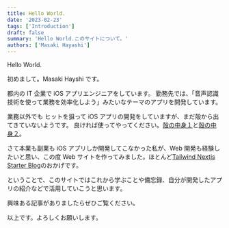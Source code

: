 ```yaml
---
title: Hello World.
date: '2023-02-23'
tags: ['Introduction']
draft: false
summary: 'Hello World.このサイトについて。'
authors: ['Masaki Hayashi']
---
```


Hello World.

初めまして。Masaki Hayshi です。

都内の IT 企業で iOS アプリエンジニアをしています。
勤務先では、「音声認識技術を使って業務を効率化しよう」みたいなテーマのアプリを開発しています。

業務以外でも ヒットを狙って iOS アプリの開発をしていますが、まだ殻から出てきていないようです。
良ければ使ってやってください。[殻の中身１](https://apps.apple.com/ja/app/decyou/id1639696025)と[殻の中身２](https://apps.apple.com/ja/app/%E3%81%99%E3%81%90%E3%83%8E%E3%83%BC%E3%83%88-%E3%83%8E%E3%83%BC%E3%83%88-%E3%83%A1%E3%83%A2%E5%B8%B3-%E6%97%A5%E8%A8%98/id1609931543)。

さて本業も副業も iOS アプリしか開発してこなかった私が、Web 開発も経験したいと思い、この度 Web サイトを作ってみました。ほとんど[Tailwind Nextjs Starter Blog](https://github.com/timlrx/tailwind-nextjs-starter-blog)のおかげです。

ということで、このサイトではこれから学ぶことや備忘録、自分が開発したアプリの紹介などで活用していこうと思います。

興味ある記事がありましたらぜひご覧ください。

以上です。よろしくお願いします。

